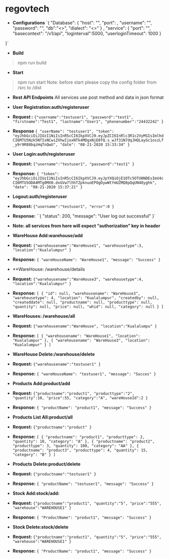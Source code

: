 # regovtech

* **Configurations**
`{
    "Database": 
    {
       "host": "<hostname>", 
       "port": <port Number>,
       "username": "<DB Username>",
       "password": "<DB Password>",
       "db":"<<DB Name>>",
       "dialect": "<<DB>>" 
    }
     ,
  "service":
      {
      "port": "<port Number>",
      "basecontext": "/v1/api",
      "loginterval":5000,
      "userloginTimeout": 1000
      }
    
}`

* **Build**
>npm run build

* **Start**
>npm run start
Note: before start please copy the config folder from /src to /dist


* **Rest API Endpoints**
All services use post method and data in json format

* **User Registration:auth/registeruser**

* **Request :**
`{"username":"testuser1",
 "password":"test1",
 "firstname":"Test1",
 "lastname":"User1",
 "phonenumber":"24432242"
}`
* **Response**
`{
"userName": "testuser1",
"token": "eyJhbGciOiJIUzI1NiIsInR5cCI6IkpXVCJ9.eyJpZCI6InRlc3R1c2VyMSIsImlhdCI6MTU5Nzk5NTIxNCwiZXhwIjoxNTk4MDgxNjE0fQ.s_wJf31N7dqJHQLayGc1oszLf_y9r9R88bqzHqTnQwU",
"date": "08-21-2020 15:33:34"
}`

* **User Login:auth/registeruser**
* **Request:**
`{"username":"testuser1",
 "password":"test1"
}`

* **Response:**
`{
"token": "eyJhbGciOiJIUzI1NiIsInR5cCI6IkpXVCJ9.eyJpYXQiOjE1OTc5OTU0NDEsImV4cCI6MTU5ODA4MTg0MX0.dxGVw7lhhTZpknuoEPOgDywWtYmUZMQ8pQqUN4Oyghk",
"date": "08-21-2020 15:37:21"
}`

* **Logout:auth/registeruser**
* **Request:**
`{"username":"testuser1",
 "error":0
}`
* **Response:**
``{
"status": 200,
"message": "User log out successful"
}`

* **Note: all services from here will expect “authorization” key in header**

* **WareHouse Add:warehouse/add**
* **Request:**
`{"warehousename":"WareHouse1",
 "warehousetype":3,
 "location":"Kualalumpur"
}`
* **Response:**
`{
"wareHouseName": "WareHouse1",
"message": "Success"
}`

* **WareHouse: /warehouse/details
* **Request:**
`{"warehousename":"WareHouse3",
 "warehousetype":4,
 "location":"Kualalumpur"
}`
* **Response:**
`[
  {
"id": null,
"warehousename": "WareHouse3",
"warehousetype": 4,
"location": "Kualalumpur",
"createdby": null,
"createddate": null,
"productname": null,
"producttype": null,
"quantity": null,
"price": null,
"whid": null,
"category": null
}
]`



* **WareHouses: /warehouse/all**
* **Request:**
`{"warehousename":"WareHouse",
 "location":"Kualalumpu"
}`
* **Response:**
`[
  {
"warehousename": "WareHouse1",
"location": "Kualalumpur"
},
  {
"warehousename": "WareHouse3",
"location": "Kualalumpur"
}
]`



* **WareHouse Delete:/warehouse/delete**
* **Request:**
`{"warehousename":"testuser1"
}`
* **Response:**
`{
"wareHouseName": "testuser1",
"message": "Succes"
}`

* **Products Add:product/add**
* **Request:**
`{"productname":"product1",
 "producttype":"2",
 "quantity":10,
 "price":55,
 "category":"A",
 "wareHouseId":2
}`
* **Response:**
`{
"productName": "product1",
"message": "Success"
}`


* **Products List All:product/all**
* **Request:**
`{"productname":"product"
}`
* **Response:**
`[
  {
"productname": "product1",
"producttype": 2,
"quantity": 10,
"category": "A"
},
  {
"productname": "product2",
"producttype": 3,
"quantity": 100,
"category": "AA"
},
  {
"productname": "product3",
"producttype": 4,
"quantity": 15,
"category": "B"
}
]`


* **Products Delete:product/delete**
* **Request:**
`{"productname":"testuser1"
}`
* **Response:**
`{
"productName": "testuser1",
"message": "Success"
}`


* **Stock Add:stock/add:**
* **Request:**
`{"productname":"product1",
 "quantity":"5",
 "price":"555",
 "warehouse":"WAREHOUSE1"
}`
* **Response:**
`{
"ProductName": "product1",
"message": "Success"
}`


* **Stock Delete:stock/delete**
* **Request:**
`{"productname":"product1",
 "quantity":"5",
 "price":"555",
 "warehouse":"WAREHOUSE1"
}`
* **Response:**
`{
"ProductName": "product1",
"message": "Success"
}`


